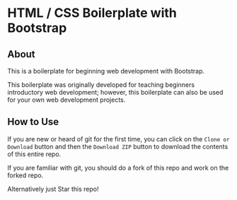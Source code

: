 # HTML / CSS Boilerplate with Bootstrap

## About

This is a boilerplate for beginning web development with Bootstrap.

This boilerplate was originally developed for teaching beginners introductory web development; however, this boilerplate can also be used for your own web development projects.

## How to Use

If you are new or heard of git for the first time, you can click on the `Clone or Download` button and then the `Download ZIP` button to download the contents of this entire repo.

If you are familiar with git, you should do a fork of this repo and work on the forked repo.

Alternatively just Star this repo!